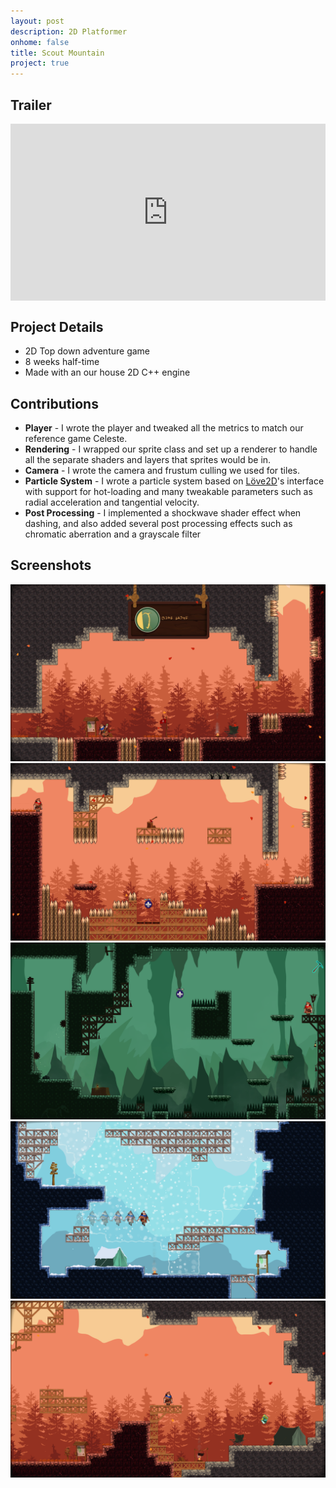 ```yaml
---
layout: post
description: 2D Platformer
onhome: false
title: Scout Mountain
project: true
---
```

## Trailer
<style>.embed-container { position: relative; padding-bottom: 56.25%; height: 0; overflow: hidden; max-width: 100%; } .embed-container iframe, .embed-container object, .embed-container embed { position: absolute; top: 0; left: 0; width: 100%; height: 100%; }</style><div class='embed-container'><iframe src='https://www.youtube.com/embed/oSd9YIrzHpo' frameborder='0' allowfullscreen></iframe></div>

## Project Details
- 2D Top down adventure game
- 8 weeks half-time
- Made with an our house 2D C++ engine

## Contributions
- **Player** - I wrote the player and tweaked all the metrics to match our reference game Celeste.
- **Rendering** - I wrapped our sprite class and set up a renderer to handle all the separate shaders and layers that sprites would be in.
- **Camera** - I wrote the camera and frustum culling we used for tiles.
- **Particle System** - I wrote a particle system based on [Löve2D](https://love2d.org/)'s interface with support for hot-loading and many tweakable parameters such as radial acceleration and tangential velocity.
- **Post Processing** - I implemented a shockwave shader effect when dashing, and also added several post processing effects such as chromatic aberration and a grayscale filter

## Screenshots
![](../assets/img/ScoutMountain_Screenshot_01.png)
![](../assets/img/ScoutMountain_Screenshot_02.png)
![](../assets/img/ScoutMountain_Screenshot_03.png)
![](../assets/img/ScoutMountain_Screenshot_04.png)
![](../assets/img/ScoutMountain_Screenshot_05.png)